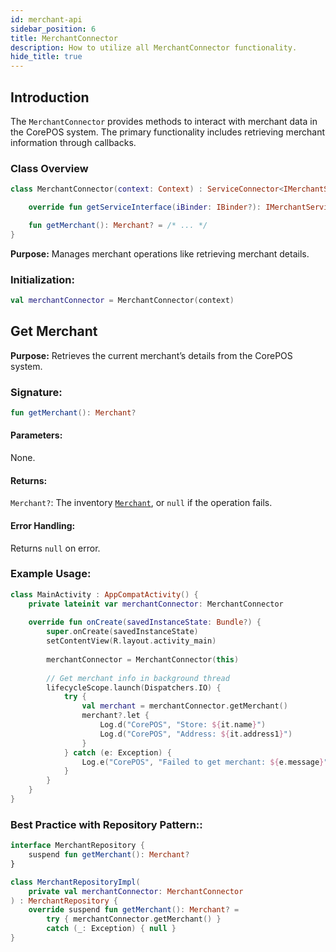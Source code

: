 ```yaml
---
id: merchant-api
sidebar_position: 6
title: MerchantConnector
description: How to utilize all MerchantConnector functionality.
hide_title: true
---
```


## Introduction
The `MerchantConnector` provides methods to interact with merchant data in the CorePOS system. The primary functionality includes retrieving merchant information through callbacks.

### Class Overview

```kotlin
class MerchantConnector(context: Context) : ServiceConnector<IMerchantService>(context) {

    override fun getServiceInterface(iBinder: IBinder?): IMerchantService { /* ... */ }

    fun getMerchant(): Merchant? = /* ... */
}
```

**Purpose:** Manages merchant operations like retrieving merchant details.

### Initialization:

```kotlin
val merchantConnector = MerchantConnector(context)
```

## Get Merchant

**Purpose:** Retrieves the current merchant’s details from the CorePOS system.

### Signature:

```kotlin
fun getMerchant(): Merchant?
```

#### Parameters:
None.

#### Returns:
`Merchant?`: The inventory [`Merchant`](models/models-merchant#merchant), or `null` if the operation fails.

#### Error Handling:
Returns `null` on error.

### Example Usage:
```kotlin
class MainActivity : AppCompatActivity() {
    private lateinit var merchantConnector: MerchantConnector
    
    override fun onCreate(savedInstanceState: Bundle?) {
        super.onCreate(savedInstanceState)
        setContentView(R.layout.activity_main)
        
        merchantConnector = MerchantConnector(this)
        
        // Get merchant info in background thread
        lifecycleScope.launch(Dispatchers.IO) {
            try {
                val merchant = merchantConnector.getMerchant()
                merchant?.let {
                    Log.d("CorePOS", "Store: ${it.name}")
                    Log.d("CorePOS", "Address: ${it.address1}")
                }
            } catch (e: Exception) {
                Log.e("CorePOS", "Failed to get merchant: ${e.message}")
            }
        }
    }
}
```

### Best Practice with Repository Pattern::
```kotlin
interface MerchantRepository {
    suspend fun getMerchant(): Merchant?
}

class MerchantRepositoryImpl(
    private val merchantConnector: MerchantConnector
) : MerchantRepository {
    override suspend fun getMerchant(): Merchant? =
        try { merchantConnector.getMerchant() } 
        catch (_: Exception) { null }
}
```